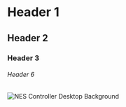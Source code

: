 # Header 1
## Header 2
### Header 3
###### Header 6

![NES Controller Desktop Background](https://wallpaperaccess.com/full/665863.png)
